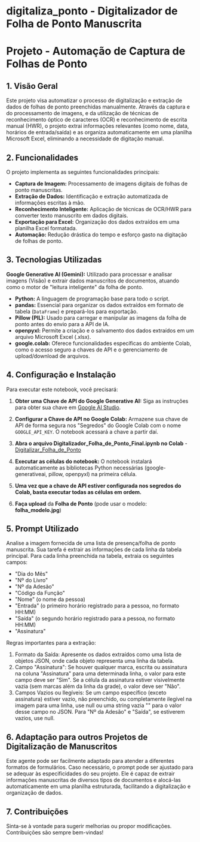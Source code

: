 # digitaliza_ponto - Digitalizador de Folha de Ponto Manuscrita

# Projeto - Automação de Captura de Folhas de Ponto

## 1. Visão Geral

Este projeto visa automatizar o processo de digitalização e extração de dados de folhas de ponto preenchidas manualmente. Através da captura e do processamento de imagens, e da utilização de técnicas de reconhecimento óptico de caracteres (OCR) e reconhecimento de escrita manual (HWR), o projeto extrai informações relevantes (como nome, data, horários de entrada/saída) e as organiza automaticamente em uma planilha Microsoft Excel, eliminando a necessidade de digitação manual.

## 2. Funcionalidades

O projeto implementa as seguintes funcionalidades principais:

* **Captura de Imagem:** Processamento de imagens digitais de folhas de ponto manuscritas.
* **Extração de Dados:** Identificação e extração automatizada de informações escritas à mão.
* **Reconhecimento Inteligente:** Aplicação de técnicas de OCR/HWR para converter texto manuscrito em dados digitais.
* **Exportação para Excel:** Organização dos dados extraídos em uma planilha Excel formatada.
* **Automação:** Redução drástica do tempo e esforço gasto na digitação de folhas de ponto.

## 3. Tecnologias Utilizadas

**Google Generative AI (Gemini):** Utilizado para processar e analisar imagens (Visão) e extrair dados manuscritos de documentos, atuando como o motor de "leitura inteligente" da folha de ponto.
*   **Python:** A linguagem de programação base para todo o script.
*   **pandas:** Essencial para organizar os dados extraídos em formato de tabela (`DataFrame`) e prepará-los para exportação.
*   **Pillow (PIL):** Usado para carregar e manipular as imagens da folha de ponto antes do envio para a API de IA.
*   **openpyxl:** Permite a criação e o salvamento dos dados extraídos em um arquivo Microsoft Excel (.xlsx).
*   **google.colab:** Oferece funcionalidades específicas do ambiente Colab, como o acesso seguro a chaves de API e o gerenciamento de upload/download de arquivos.

## 4. Configuração e Instalação

Para executar este notebook, você precisará:

1.  **Obter uma Chave de API do Google Generative AI:** Siga as instruções para obter sua chave em [Google AI Studio](https://aistudio.google.com/app/apikey).
2.  **Configurar a Chave de API no Google Colab:** Armazene sua chave de API de forma segura nos "Segredos" do Google Colab com o nome `GOOGLE_API_KEY`. O notebook acessará a chave a partir daí.
3.  **Abra o arquivo Digitalizador_Folha_de_Ponto_Final.ipynb no Colab** - [Digitalizar_Folha_de_Ponto](https://colab.research.google.com/github/jonasmotasimoes/digitaliza_ponto/blob/main/Digitalizador_Folha_de_Ponto_Final.ipynb)
4.  **Executar as células do notebook:** O notebook instalará automaticamente as bibliotecas Python necessárias (google-generativeai, pillow, openpyxl) na primeira célula.

5.   **Uma vez que a chave de API estiver configurada nos segredos do Colab, basta executar todas as células em ordem.**
6.    **Faça upload** da **Folha de Ponto** (pode usar o modelo: **folha_modelo.jpg**)

## 5. Prompt Utilizado 

Analise a imagem fornecida de uma lista de presença/folha de ponto manuscrita.
Sua tarefa é extrair as informações de cada linha da tabela principal.
Para cada linha preenchida na tabela, extraia os seguintes campos:
- "Dia do Mês"
- "Nº do Livro"
- "Nº da Adesão"
- "Código da Função"
- "Nome" (o nome da pessoa)
- "Entrada" (o primeiro horário registrado para a pessoa, no formato HH:MM)
- "Saída" (o segundo horário registrado para a pessoa, no formato HH:MM)
- "Assinatura"

 Regras importantes para a extração:
 1. Formato da Saída: Apresente os dados extraídos como uma lista de objetos JSON, onde cada objeto representa uma linha da tabela.
 2. Campo "Assinatura": Se houver qualquer marca, escrita ou assinatura na coluna "Assinatura" para uma determinada linha, o valor para este campo deve ser "Sim". Se a célula da assinatura estiver visivelmente vazia (sem marcas além da linha da grade), o valor deve ser "Não".
 3. Campos Vazios ou Ilegíveis: Se um campo específico (exceto assinatura) estiver vazio, não preenchido, ou completamente ilegível na imagem para uma linha, use null ou uma string vazia "" para o valor desse campo no JSON. Para "Nº da Adesão" e "Saída", se estiverem vazios, use null.

## 6. Adaptação para outros Projetos de Digitalização de Manuscritos

Este agente pode ser facilmente adaptado para atender a diferentes formatos de formulários. Caso necessário, o prompt pode ser ajustado para se adequar às especificidades do seu projeto. Ele é capaz de extrair informações manuscritas de diversos tipos de documentos e alocá-las automaticamente em uma planilha estruturada, facilitando a digitalização e organização de dados.

## 7. Contribuições

Sinta-se à vontade para sugerir melhorias ou propor modificações. Contribuições são sempre bem-vindas!
